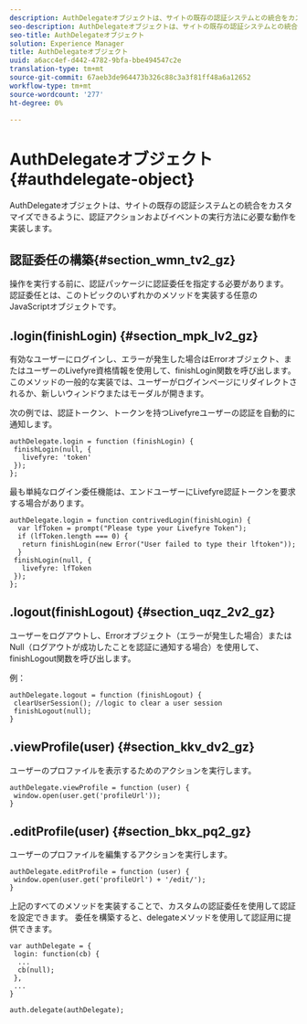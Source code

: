 ```yaml
---
description: AuthDelegateオブジェクトは、サイトの既存の認証システムとの統合をカスタマイズできるように、認証アクションおよびイベントの実行方法に必要な動作を実装します。
seo-description: AuthDelegateオブジェクトは、サイトの既存の認証システムとの統合をカスタマイズできるように、認証アクションおよびイベントの実行方法に必要な動作を実装します。
seo-title: AuthDelegateオブジェクト
solution: Experience Manager
title: AuthDelegateオブジェクト
uuid: a6acc4ef-d442-4782-9bfa-bbe494547c2e
translation-type: tm+mt
source-git-commit: 67aeb3de964473b326c88c3a3f81ff48a6a12652
workflow-type: tm+mt
source-wordcount: '277'
ht-degree: 0%

---
```



# AuthDelegateオブジェクト{#authdelegate-object}

AuthDelegateオブジェクトは、サイトの既存の認証システムとの統合をカスタマイズできるように、認証アクションおよびイベントの実行方法に必要な動作を実装します。

## 認証委任の構築{#section_wmn_tv2_gz}

操作を実行する前に、認証パッケージに認証委任を指定する必要があります。 認証委任とは、このトピックのいずれかのメソッドを実装する任意のJavaScriptオブジェクトです。

## .login(finishLogin) {#section_mpk_lv2_gz}

有効なユーザーにログインし、エラーが発生した場合はErrorオブジェクト、またはユーザーのLivefyre資格情報を使用して、finishLogin関数を呼び出します。 このメソッドの一般的な実装では、ユーザーがログインページにリダイレクトされるか、新しいウィンドウまたはモーダルが開きます。

次の例では、認証トークン、トークンを持つLivefyreユーザーの認証を自動的に通知します。

```
authDelegate.login = function (finishLogin) { 
 finishLogin(null, { 
   livefyre: 'token' 
 }); 
};
```

最も単純なログイン委任機能は、エンドユーザーにLivefyre認証トークンを要求する場合があります。

```
authDelegate.login = function contrivedLogin(finishLogin) { 
  var lfToken = prompt("Please type your Livefyre Token");  
  if (lfToken.length === 0) { 
   return finishLogin(new Error("User failed to type their lftoken")); 
  }  
 finishLogin(null, { 
   livefyre: lfToken 
 }); 
};
```

## .logout(finishLogout) {#section_uqz_2v2_gz}

ユーザーをログアウトし、Errorオブジェクト（エラーが発生した場合）またはNull（ログアウトが成功したことを認証に通知する場合）を使用して、finishLogout関数を呼び出します。

例：

```
authDelegate.logout = function (finishLogout) { 
 clearUserSession(); //logic to clear a user session  
 finishLogout(null); 
}
```

## .viewProfile(user) {#section_kkv_dv2_gz}

ユーザーのプロファイルを表示するためのアクションを実行します。

```
authDelegate.viewProfile = function (user) { 
 window.open(user.get('profileUrl')); 
}
```

## .editProfile(user) {#section_bkx_pq2_gz}

ユーザーのプロファイルを編集するアクションを実行します。

```
authDelegate.editProfile = function (user) { 
 window.open(user.get('profileUrl') + '/edit/'); 
}
```

上記のすべてのメソッドを実装することで、カスタムの認証委任を使用して認証を設定できます。 委任を構築すると、delegateメソッドを使用して認証用に提供できます。

```
var authDelegate = { 
 login: function(cb) { 
  ... 
  cb(null); 
 }, 
 ... 
} 
  
auth.delegate(authDelegate);
```

